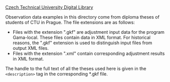 [Czech Technical University Digital Library](https://dspace.cvut.cz/)

Observation data examples in this directory come from diploma theses
of students of CTU in Prague. The file extensions are as follows:

- Files with the extension ".gkf" are adjustment input data for the
  program Gama-local. These files contain data in XML format. For
  historical reasons, the ".gkf" extension is used to distinguish
  input files from output XML files.
- Files with the extension ".xml" contain corresponding adjustment
  results in XML format.

The handle to the full text of all the theses used here is given in
the `<description>` tag in the corresponding *.gkf file.
